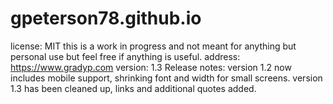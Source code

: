 # gpeterson78.github.io
license: MIT this is a work in progress and not meant for anything but personal use but feel free if anything is useful.
address: https://www.gradyp.com
version: 1.3
Release notes: 
version 1.2 now includes mobile support, shrinking font and width for small screens.
version 1.3 has been cleaned up, links and additional quotes added.

